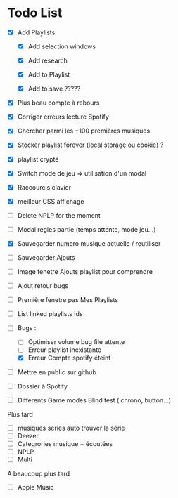 # Todo List

- [x] Add Playlists
    - [x] Add selection windows
    - [x] Add research
    - [x] Add to Playlist
    - [x] Add to save ?????


- [x] Plus beau compte à rebours
- [x] Corriger erreurs lecture Spotify
- [x] Chercher parmi les +100 premières musiques 
- [x] Stocker playlist forever (local storage ou cookie) ?
- [x] playlist crypté
- [X] Switch mode de jeu => utilisation d'un modal

- [x] Raccourcis clavier
- [x] meilleur CSS affichage
- [ ] Delete NPLP for the moment
- [ ] Modal regles partie (temps attente, mode jeu...)
- [x] Sauvegarder numero musique actuelle / reutiliser
- [ ] Sauvegarder Ajouts
- [ ] Image fenetre Ajouts playlist pour comprendre
- [ ] Ajout retour bugs
- [ ] Première fenetre pas Mes Playlists
- [ ] List linked playlists Ids


- [ ] Bugs : 
    - [ ] Optimiser volume bug file attente
    - [ ] Erreur playlist inexistante
    - [x] Erreur Compte spotify éteint

- [ ] Mettre en public sur github
- [ ] Dossier à Spotify

- [ ] Differents Game modes Blind test ( chrono, button...)

Plus tard
- [ ] musiques séries auto trouver la série 
- [ ] Deezer
- [ ] Categrories musique + écoutées
- [ ] NPLP
- [ ] Multi

A beaucoup plus tard
- [ ] Apple Music
